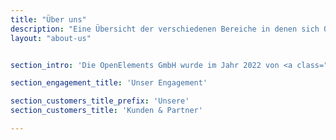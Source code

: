 ```yaml
---
title: "Über uns"
description: "Eine Übersicht der verschiedenen Bereiche in denen sich OpenElements einbringt sowie unserer Partner und Kunden."
layout: "about-us"


section_intro: 'Die OpenElements GmbH wurde im Jahr 2022 von <a class="link-purple" href="/about-hendrik/">Hendrik Ebbers</a> gegründet, um ein Unternehmen zu schaffen, das Open Source und die gemeinschaftliche Zusammenarbeit in einem Java-Ökosystem in seinen Fokus nimmt und stärkt.'

section_engagement_title: 'Unser Engagement'

section_customers_title_prefix: 'Unsere'
section_customers_title: 'Kunden & Partner'

---
```

